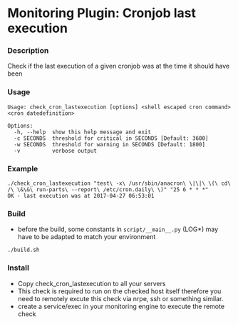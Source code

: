 # Monitoring Plugin: Cronjob last execution

### Description
Check if the last execution of a given cronjob was at the time it should have been

### Usage
```
Usage: check_cron_lastexecution [options] <shell escaped cron command> <cron datedefinition>

Options:
  -h, --help  show this help message and exit
  -c SECONDS  threshold for critical in SECONDS [Default: 3600]
  -w SECONDS  threshold for warning in SECONDS [Default: 1800]
  -v          verbose output
```

### Example
```
./check_cron_lastexecution "test\ -x\ /usr/sbin/anacron\ \|\|\ \(\ cd\ /\ \&\&\ run-parts\ --report\ /etc/cron.daily\ \)" "25 6 * * *"
OK - last execution was at 2017-04-27 06:53:01
```

### Build
* before the build, some constants in `script/__main__.py` (LOG*) may have to be adapted to match your environment
```
./build.sh
```

### Install
* Copy check_cron_lastexecution to all your servers
* This check is required to run on the checked host itself therefore you need to remotely excute this check via nrpe, ssh or something similar.
* create a service/exec in your monitoring engine to execute the remote check
